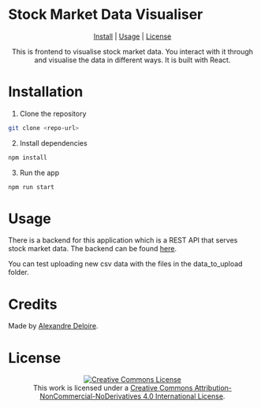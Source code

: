 # Stock Market Data Visualiser

<div align='center'>

[Install](#installation) | [Usage](#usage) | [License](#license)

This is frontend to visualise stock market data. You interact with it through and visualise the data in different ways. It is built with React.

</div>


# Installation

1. Clone the repository

```bash
git clone <repo-url>
```

2. Install dependencies

```bash
npm install
```

3. Run the app

```bash
npm run start
```

# Usage

There is a backend for this application which is a REST API that serves stock market data. The backend can be found [here](https://github.com/alexdeloire/stock_market_data_backend).

You can test uploading new csv data with the files in the data_to_upload folder.

# Credits

Made by [Alexandre Deloire](https://github.com/alexdeloire).

# License

<div align="center">
<a rel="license" href="http://creativecommons.org/licenses/by-nc-nd/4.0/"><img alt="Creative Commons License" style="border-width:0" src="https://i.creativecommons.org/l/by-nc-nd/4.0/88x31.png" /></a><br />This work is licensed under a <a rel="license" href="http://creativecommons.org/licenses/by-nc-nd/4.0/">Creative Commons Attribution-NonCommercial-NoDerivatives 4.0 International License</a>.
</div>